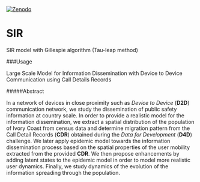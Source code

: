[![Zenodo](https://zenodo.org/badge/doi/10.5281/zenodo.11759.png)](https://zenodo.org/record/11759)

SIR
===
SIR model with Gillespie algorithm (Tau-leap method)

###Usage

Large Scale Model for Information Dissemination with Device to Device Communication using Call Details Records

#####Abstract

In a network of devices in close proximity such as *Device to Device* (**D2D**) communication network, we study the dissemination of public safety information at country scale. In order to provide a realistic model for the information dissemination, we extract a spatial distribution of the population of Ivory Coast from census data and determine migration pattern from the Call Detail Records (**CDR**) obtained during the *Data for Development* (**D4D**) challenge. We later apply epidemic model towards the information dissemination process based on the spatial properties of the user mobility extracted from the provided **CDR**. We then propose enhancements by adding latent states to the epidemic model in order to model more realistic user dynamics. Finally, we study dynamics of the evolution of the information spreading through the population.

